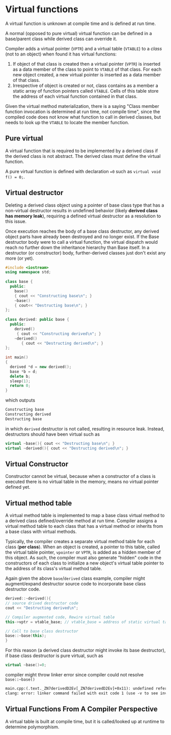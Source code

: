 # Virtual functions

A virtual function is unknown at compile time and is defined at run time.

A normal (opposed to pure virtual) virtual function can be defined in a base/parent class while derived class can override it.

Compiler adds a virtual pointer (`VPTR`) and a virtual table (`VTABLE`) to a *class* (not to an object) when found it has virtual functions:
1. If object of that class is created then a virtual pointer (`VPTR`) is inserted as a data member of the class to point to `VTABLE` of that class. For each new object created, a new virtual pointer is inserted as a data member of that class.
2. Irrespective of object is created or not, class contains as a member a static array of function pointers called `VTABLE`. Cells of this table store the address of each virtual function contained in that class.

Given the virtual method materialization, there is a saying "Class member function invocation is determined at run time, not compile time", since the compiled code does not know what function to call in derived classes, but needs to look up the `VTABLE` to locate the member function.

## Pure virtual

A virtual function that is required to be implemented by a derived class if the derived class is not abstract. The derived class must define the virtual function.

A pure virtual function is defined with declaration `=0` such as `virtual void f() = 0;`.

## Virtual destructor

Deleting a derived class object using a pointer of base class type that has a non-virtual destructor results in undefined behavior (likely **derived class has memory leak**), requiring a defined virtual destructor as a resolution to this issue.

Once execution reaches the body of a base class destructor, any derived object parts have already been destroyed and no longer exist. If the Base destructor body were to call a virtual function, the virtual dispatch would reach no further down the inheritance hierarchy than Base itself. In a destructor (or constructor) body, further-derived classes just don't exist any more (or yet).

```cpp
#include <iostream>
using namespace std;
 
class base {
  public:
    base()    
    { cout << "Constructing base\n"; }
    ~base()
    { cout<< "Destructing base\n"; }    
};
 
class derived: public base {
  public:
    derived()    
     { cout << "Constructing derived\n"; }
    ~derived()
       { cout << "Destructing derived\n"; }
};
 
int main()
{
  derived *d = new derived(); 
  base *b = d;
  delete b;
  sleep(1);
  return 0;
}
```
which outputs
```bash
Constructing base
Constructing derived
Destructing base
```
in which `derived` destructor is not called, resulting in resource leak. Instead, destructors should have been virtual such as 
```cpp
virtual ~base(){ cout << "Destructing base\n"; }
virtual ~derived(){ cout << "Destructing derived\n"; }
```

## Virtual Constructor

Constructor cannot be virtual, because when a constructor of a class is executed there is no virtual table in the memory, means no virtual pointer defined yet.

## Virtual method table

A virtual method table is implemented to map a base class virtual method to a derived class defined/override method at run time. 
Compiler assigns a virtual method table to each class that has a virtual method or inherits from a base class with virtual methods.

Typically, the compiler creates a separate virtual method table for each class (**per class**). 
When an object is created, a pointer to this table, called the virtual table pointer, `vpointer` or `VPTR`, is added as a hidden member of this object. 
As such, the compiler must also generate "hidden" code in the constructors of each class to initialize a new object's virtual table pointer to the address of its class's virtual method table. 

Again given the above `base`/`derived` class example, compiler might augment/expand destructor source code to incorporate base class destructor code.

```cpp
derived::~derived(){
// source drived destructor code
cout << "Destructing derived\n";

// Compiler augmented code, Rewire virtual table
this->vptr = vtable_base; // vtable_base = address of static virtual table

// Call to base class destructor
base::~base(this); 
}
```

For this reason (a derived class destructor might invoke its base destructor), if base class destructor is pure virtual, such as
```cpp
virtual ~base()=0;
```

compiler might throw linker error since compiler could not resolve `base::~base()`
```txt
main.cpp:(.text._ZN7derivedD2Ev[_ZN7derivedD2Ev]+0x11): undefined reference to `base::~base()'
clang: error: linker command failed with exit code 1 (use -v to see invocation)
```

## Virtual Functions From A Compiler Perspective

A virtual table is built at compile time, but it is called/looked up at runtime to determine polymorphism.

